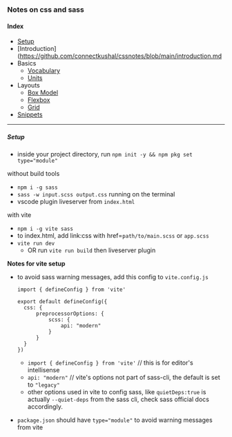 ### Notes on css and sass

#### Index

- [Setup](#setup)
- [Introduction](https://github.com/connectkushal/cssnotes/blob/main/introduction.md 
- Basics
  - [Vocabulary](https://github.com/connectkushal/cssnotes/blob/main/vocabulary.md)
  - [Units](https://github.com/connectkushal/cssnotes/blob/main/units.md)
- Layouts
  - [Box Model](https://github.com/connectkushal/cssnotes/blob/main/boxmodel.md)
  - [Flexbox](https://github.com/connectkushal/cssnotes/blob/main/flexbox.md)
  - [Grid]() 
- [Snippets]()

 

---

##### Setup
- inside your project directory, run `npm init -y && npm pkg set type="module"`

without build tools
- `npm i -g sass`
- `sass -w input.scss output.css` running on the terminal
- vscode plugin liveserver from `index.html`

with vite
- `npm i -g vite sass`
- to index.html, add link:css with href=`path/to/main.scss` or `app.scss`
- `vite run dev`
  - OR run `vite run build` then liveserver plugin
    
**Notes for vite setup**
- to avoid sass warning messages, add this config to `vite.config.js` 
    
    ```
    import { defineConfig } from 'vite'

    export default defineConfig({
      css: {
          preprocessorOptions: {
              scss: {
                  api: "modern"
              }
          }
      }
    })
    ```
   -  `import { defineConfig } from 'vite'` // this is for editor's intellisense
   -  `api: "modern"` // vite's options not part of sass-cli, the default is set to `"legacy"`
   -  other options used in vite to config sass, like `quietDeps:true` is actually `--quiet-deps` from the sass cli, check sass official docs accordingly.
- `package.json` should have `type="module"` to avoid warning messages from vite
